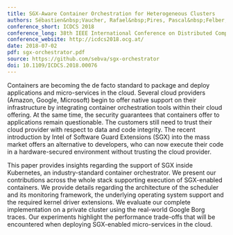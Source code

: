 ```yaml
---
title: SGX-Aware Container Orchestration for Heterogeneous Clusters
authors: Sébastien&nbsp;Vaucher, Rafael&nbsp;Pires, Pascal&nbsp;Felber, Marcelo&nbsp;Pasin, Valerio&nbsp;Schiavoni, Christof&nbsp;Fetzer
conference_short: ICDCS 2018
conference_long: 38th IEEE International Conference on Distributed Computing Systems, Vienna, Austria, 2018
conference_website: http://icdcs2018.ocg.at/
date: 2018-07-02
pdf: sgx-orchestrator.pdf
source: https://github.com/sebva/sgx-orchestrator
doi: 10.1109/ICDCS.2018.00076
---
```

Containers are becoming the de facto standard to package and deploy applications and micro-services in the cloud.
Several cloud providers (Amazon, Google, Microsoft) begin to offer native support on their infrastructure by integrating container orchestration tools within their cloud offering.
At the same time, the security guarantees that containers offer to applications remain questionable.
The customers still need to trust their cloud provider with respect to data and code integrity.
The recent introduction by Intel of Software Guard Extensions (SGX) into the mass market offers an alternative to developers, who can now execute their code in a hardware-secured environment without trusting the cloud provider.

This paper provides insights regarding the support of SGX inside Kubernetes, an industry-standard container orchestrator.
We present our contributions across the whole stack supporting execution of SGX-enabled containers.
We provide details regarding the architecture of the scheduler and its monitoring framework, the underlying operating system support and the required kernel driver extensions.
We evaluate our complete implementation on a private cluster using the real-world Google Borg traces.
Our experiments highlight the performance trade-offs that will be encountered when deploying SGX-enabled micro-services in the cloud.
